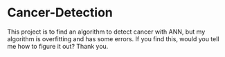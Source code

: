 # Cancer-Detection
This project is to find an algorithm to detect cancer with ANN, but my algorithm is overfitting and has some errors. If you find this, would you tell me how to figure it out? Thank you.
